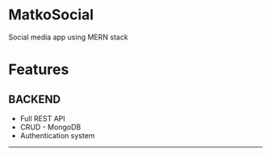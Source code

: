 # MatkoSocial
Social media app using MERN stack

<h1> <b>Features</b> </h1>
 <h2> BACKEND </h2> 
<ul>
  <li> Full REST API </li>
  <li> CRUD - MongoDB </li>
  <li> Authentication system </li>

</ul>

<hr>
